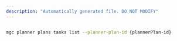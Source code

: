 ```yaml
---
description: "Automatically generated file. DO NOT MODIFY"
---
```


```bash

mgc planner plans tasks list --planner-plan-id {plannerPlan-id}

```